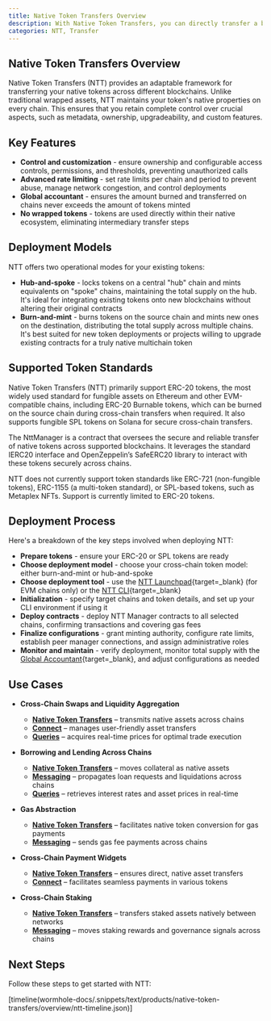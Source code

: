 ```yaml
---
title: Native Token Transfers Overview
description: With Native Token Transfers, you can directly transfer a blockchain's native assets across various connected networks.
categories: NTT, Transfer
---
```


## Native Token Transfers Overview

Native Token Transfers (NTT) provides an adaptable framework for transferring your native tokens across different blockchains. Unlike traditional wrapped assets, NTT maintains your token's native properties on every chain. This ensures that you retain complete control over crucial aspects, such as metadata, ownership, upgradeability, and custom features.

## Key Features

- **Control and customization** - ensure ownership and configurable access controls, permissions, and thresholds, preventing unauthorized calls
- **Advanced rate limiting** - set rate limits per chain and period to prevent abuse, manage network congestion, and control deployments
- **Global accountant** - ensures the amount burned and transferred on chains never exceeds the amount of tokens minted
- **No wrapped tokens** - tokens are used directly within their native ecosystem, eliminating intermediary transfer steps


## Deployment Models

NTT offers two operational modes for your existing tokens: 

- **Hub-and-spoke** - locks tokens on a central "hub" chain and mints equivalents on "spoke" chains, maintaining the total supply on the hub. It's ideal for integrating existing tokens onto new blockchains without altering their original contracts
- **Burn-and-mint** - burns tokens on the source chain and mints new ones on the destination, distributing the total supply across multiple chains. It's best suited for new token deployments or projects willing to upgrade existing contracts for a truly native multichain token

## Supported Token Standards

Native Token Transfers (NTT) primarily support ERC-20 tokens, the most widely used standard for fungible assets on Ethereum and other EVM-compatible chains, including ERC-20 Burnable tokens, which can be burned on the source chain during cross-chain transfers when required. It also supports fungible SPL tokens on Solana for secure cross-chain transfers.

The NttManager is a contract that oversees the secure and reliable transfer of native tokens across supported blockchains. It leverages the standard IERC20 interface and OpenZeppelin’s SafeERC20 library to interact with these tokens securely across chains.

NTT does not currently support token standards like ERC-721 (non-fungible tokens), ERC-1155 (a multi-token standard), or SPL-based tokens, such as Metaplex NFTs. Support is currently limited to ERC-20 tokens.

## Deployment Process

Here's a breakdown of the key steps involved when deploying NTT:

- **Prepare tokens** - ensure your ERC-20 or SPL tokens are ready
- **Choose deployment model** - choose your cross-chain token model: either burn-and-mint or hub-and-spoke
- **Choose deployment tool** - use the [NTT Launchpad](https://ntt.wormhole.com/){target=\_blank} (for EVM chains only) or the [NTT CLI](/docs/products/native-token-transfers/reference/cli-commands/){target=\_blank}
- **Initialization** - specify target chains and token details, and set up your CLI environment if using it
- **Deploy contracts** - deploy NTT Manager contracts to all selected chains, confirming transactions and covering gas fees
- **Finalize configurations** - grant minting authority, configure rate limits, establish peer manager connections, and assign administrative roles
- **Monitor and maintain** - verify deployment, monitor total supply with the [Global Accountant](/docs/products/native-token-transfers/concepts/security/#global-accountant){target=\_blank}, and adjust configurations as needed

## Use Cases 

- **Cross-Chain Swaps and Liquidity Aggregation**

    - [**Native Token Transfers**](/docs/products/native-token-transfers/get-started/) – transmits native assets across chains
    - [**Connect**](/docs/products/connect/overview/) – manages user-friendly asset transfers
    - [**Queries**](/docs/products/queries/overview/) – acquires real-time prices for optimal trade execution

- **Borrowing and Lending Across Chains**

    - [**Native Token Transfers**](/docs/products/native-token-transfers/get-started/) – moves collateral as native assets
    - [**Messaging**](/docs/products/messaging/overview/) – propagates loan requests and liquidations across chains
    - [**Queries**](/docs/products/queries/overview/) – retrieves  interest rates and asset prices in real-time

- **Gas Abstraction**

    - [**Native Token Transfers**](/docs/products/native-token-transfers/get-started/) – facilitates native token conversion for gas payments
    - [**Messaging**](/docs/products/messaging/overview/) – sends gas fee payments across chains

- **Cross-Chain Payment Widgets**

    - [**Native Token Transfers**](/docs/products/native-token-transfers/get-started/) – ensures direct, native asset transfers
    - [**Connect**](/docs/products/connect/overview/) – facilitates seamless payments in various tokens

- **Cross-Chain Staking**

    - [**Native Token Transfers**](/docs/products/native-token-transfers/get-started/) – transfers staked assets natively between networks
    - [**Messaging**](/docs/products/messaging/overview/) – moves staking rewards and governance signals across chains

## Next Steps

Follow these steps to get started with NTT:

[timeline(wormhole-docs/.snippets/text/products/native-token-transfers/overview/ntt-timeline.json)]